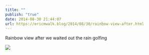 ```yaml
---
title: ""
publish: "true"
date: 2014-08-30 21:44:07
url: https://ericmwalk.blog/2014/08/30/rainbow-view-after.html
---
```


Rainbow view after we waited out the rain golfing

![](https://ericmwalk.blog/uploads/2022/a3f658dfd4.jpg)